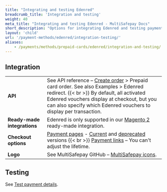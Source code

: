 ```yaml
---
title: "Integrating and testing Edenred"
breadcrumb_title: 'Integration and testing'
weight: 40
meta_title: "Integrating and testing Edenred - MultiSafepay Docs"
short_description: "Options for integrating Edenred and testing payments"
layout: 'child'
url: '/payment-methods/edenred/integration-testing/'
aliases:
    - /payments/methods/prepaid-cards/edenred/integration-and-testing/
---
```

## Integration

| | |
|---|---|
| **API** | See API reference – [Create order](https://docs-api.multisafepay.com/reference/createorder) > Prepaid card order. See also Examples > Edenred redirect. {{< br >}} By default, all activated Edenred vouchers display at checkout, but you can also specify which Edenred vouchers to display per transaction. |
| **Ready-made integrations** | Edenred is only supported in our [Magento 2](/magento-2/) ready-made integration.   |
| **Checkout options** | [Payment pages](/payment-pages/) - [Current](/payment-pages/activation/) and [deprecated](/payment-pages/deprecated/) versions {{< br >}} [Payment links](/payment-links/about/) – You can't adjust the lifetime. |
| **Logo** | See MultiSafepay GitHub – [MultiSafepay icons](https://github.com/MultiSafepay/MultiSafepay-icons). |

## Testing

See [Test payment details](/testing/test-payment-details/#banking-methods).
